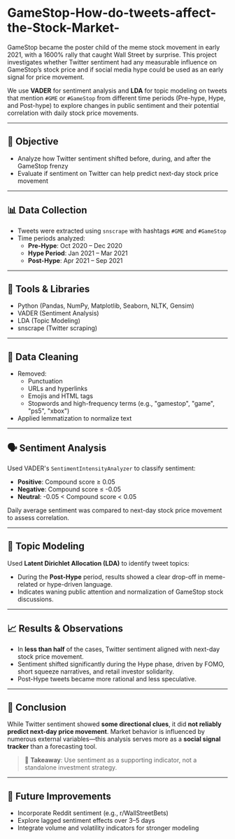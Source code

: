 # GameStop-How-do-tweets-affect-the-Stock-Market-

GameStop became the poster child of the meme stock movement in early 2021, with a 1600% rally that caught Wall Street by surprise. This project investigates whether Twitter sentiment had any measurable influence on GameStop’s stock price and if social media hype could be used as an early signal for price movement.

We use **VADER** for sentiment analysis and **LDA** for topic modeling on tweets that mention `#GME` or `#GameStop` from different time periods (Pre-hype, Hype, and Post-hype) to explore changes in public sentiment and their potential correlation with daily stock price movements.

---

## 🧪 Objective

- Analyze how Twitter sentiment shifted before, during, and after the GameStop frenzy
- Evaluate if sentiment on Twitter can help predict next-day stock price movement

---

## 📊 Data Collection

- Tweets were extracted using `snscrape` with hashtags `#GME` and `#GameStop`
- Time periods analyzed:
  - **Pre-Hype**: Oct 2020 – Dec 2020
  - **Hype Period**: Jan 2021 – Mar 2021
  - **Post-Hype**: Apr 2021 – Sep 2021

---

## 🔧 Tools & Libraries

- Python (Pandas, NumPy, Matplotlib, Seaborn, NLTK, Gensim)
- VADER (Sentiment Analysis)
- LDA (Topic Modeling)
- snscrape (Twitter scraping)

---

## 🧹 Data Cleaning

- Removed:
  - Punctuation
  - URLs and hyperlinks
  - Emojis and HTML tags
  - Stopwords and high-frequency terms (e.g., "gamestop", "game", "ps5", "xbox")
- Applied lemmatization to normalize text

---

## 🗣️ Sentiment Analysis

Used VADER's `SentimentIntensityAnalyzer` to classify sentiment:

- **Positive**: Compound score ≥ 0.05  
- **Negative**: Compound score ≤ -0.05  
- **Neutral**: -0.05 < Compound score < 0.05  

Daily average sentiment was compared to next-day stock price movement to assess correlation.

---

## 🧵 Topic Modeling

Used **Latent Dirichlet Allocation (LDA)** to identify tweet topics:

- During the **Post-Hype** period, results showed a clear drop-off in meme-related or hype-driven language.
- Indicates waning public attention and normalization of GameStop stock discussions.

---

## 📈 Results & Observations

- In **less than half** of the cases, Twitter sentiment aligned with next-day stock price movement.
- Sentiment shifted significantly during the Hype phase, driven by FOMO, short squeeze narratives, and retail investor solidarity.
- Post-Hype tweets became more rational and less speculative.

---

## 🤔 Conclusion

While Twitter sentiment showed **some directional clues**, it did **not reliably predict next-day price movement**. Market behavior is influenced by numerous external variables—this analysis serves more as a **social signal tracker** than a forecasting tool.

> 📝 **Takeaway**: Use sentiment as a supporting indicator, not a standalone investment strategy.

---

## 📎 Future Improvements

- Incorporate Reddit sentiment (e.g., r/WallStreetBets)
- Explore lagged sentiment effects over 3–5 days
- Integrate volume and volatility indicators for stronger modeling


